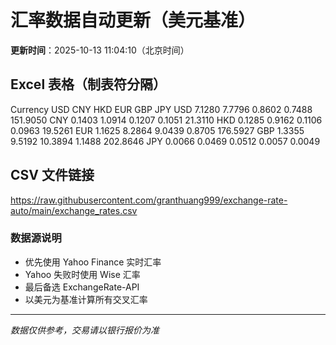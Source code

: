 # 汇率数据自动更新（美元基准）

**更新时间**：2025-10-13 11:04:10（北京时间）

## Excel 表格（制表符分隔）

Currency	USD	CNY	HKD	EUR	GBP	JPY
USD		7.1280	7.7796	0.8602	0.7488	151.9050
CNY	0.1403		1.0914	0.1207	0.1051	21.3110
HKD	0.1285	0.9162		0.1106	0.0963	19.5261
EUR	1.1625	8.2864	9.0439		0.8705	176.5927
GBP	1.3355	9.5192	10.3894	1.1488		202.8646
JPY	0.0066	0.0469	0.0512	0.0057	0.0049	

## CSV 文件链接

https://raw.githubusercontent.com/granthuang999/exchange-rate-auto/main/exchange_rates.csv

### 数据源说明
- 优先使用 Yahoo Finance 实时汇率
- Yahoo 失败时使用 Wise 汇率
- 最后备选 ExchangeRate-API
- 以美元为基准计算所有交叉汇率

---
*数据仅供参考，交易请以银行报价为准*